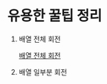 # 유용한 꿀팁 정리

1. 배열 전체 회전

    [배열 전체 회전](%E1%84%8B%E1%85%B2%E1%84%8B%E1%85%AD%E1%86%BC%E1%84%92%E1%85%A1%E1%86%AB%20%E1%84%81%E1%85%AE%E1%86%AF%E1%84%90%E1%85%B5%E1%86%B8%20%E1%84%8C%E1%85%A5%E1%86%BC%E1%84%85%E1%85%B5%2067079fcc1a3e462296834c830d2c5806/%E1%84%87%E1%85%A2%E1%84%8B%E1%85%A7%E1%86%AF%20%E1%84%8C%E1%85%A5%E1%86%AB%E1%84%8E%E1%85%A6%20%E1%84%92%E1%85%AC%E1%84%8C%E1%85%A5%E1%86%AB%2011b11653747d4f419a38f4457797e44b.md)

2. 배열 일부분 회전